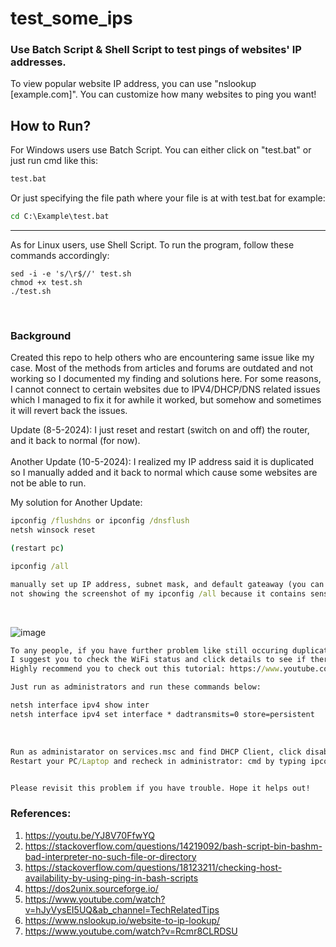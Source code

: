 # test_some_ips
### Use Batch Script &amp; Shell Script to test pings of websites' IP addresses. <br />
To view popular website IP address, you can use "nslookup [example.com]". You can customize how many websites to ping you want!
<br/>

## How to Run?
For Windows users use Batch Script. 
You can either click on "test.bat" or just run cmd like this:
```cmd
test.bat
```

Or just specifying the file path where your file is at with test.bat for example:
```cmd
cd C:\Example\test.bat
```

---
As for Linux users, use Shell Script.
To run the program, follow these commands accordingly:
```shell
sed -i -e 's/\r$//' test.sh
chmod +x test.sh
./test.sh
```
<br />

### Background

Created this repo to help others who are encountering same issue like my case. Most of the methods from articles and forums are outdated and not working so I documented my finding and solutions here.
For some reasons, I cannot connect to certain websites due to IPV4/DHCP/DNS related issues which I managed to fix it for awhile it worked, but somehow and sometimes it will revert back the issues. <br />

Update (8-5-2024): I just reset and restart (switch on and off) the router, and it back to normal (for now).
<br/> <br />
Another Update (10-5-2024): I realized my IP address said it is duplicated so I manually added and it back to normal which cause some websites are not be able to run. <br />

My solution for Another Update:
```cmd
ipconfig /flushdns or ipconfig /dnsflush
netsh winsock reset

(restart pc)

ipconfig /all

manually set up IP address, subnet mask, and default gateaway (you can view it from ipconfig/all). I also set up DNS server based from my local ISP.
not showing the screenshot of my ipconfig /all because it contains sensitive information.
```
<br/>

![image](https://github.com/TheDaniel3131/test_some_ips/assets/71692327/b71ead80-fec6-4bf2-a837-627161feb1c9)

```cmd
To any people, if you have further problem like still occuring duplicate address even after the changes.
I suggest you to check the WiFi status and click details to see if there is Autoconfiguration IP Address (APIPA) conflicted with your IPV4 address.
Highly recommend you to check out this tutorial: https://www.youtube.com/watch?v=Rcmr8CLRDSU

Just run as administrators and run these commands below:

netsh interface ipv4 show inter 
netsh interface ipv4 set interface * dadtransmits=0 store=persistent

```

<br />

```cmd
Run as administarator on services.msc and find DHCP Client, click disabled and applied changes.
Restart your PC/Laptop and recheck in administrator: cmd by typing ipconfig/all to see if it is changed.


Please revisit this problem if you have trouble. Hope it helps out!

```





### References:
1. https://youtu.be/YJ8V70FfwYQ
2. https://stackoverflow.com/questions/14219092/bash-script-bin-bashm-bad-interpreter-no-such-file-or-directory
3. https://stackoverflow.com/questions/18123211/checking-host-availability-by-using-ping-in-bash-scripts
4. https://dos2unix.sourceforge.io/
5. https://www.youtube.com/watch?v=hJyVysEI5UQ&ab_channel=TechRelatedTips
6. https://www.nslookup.io/website-to-ip-lookup/
7. https://www.youtube.com/watch?v=Rcmr8CLRDSU
